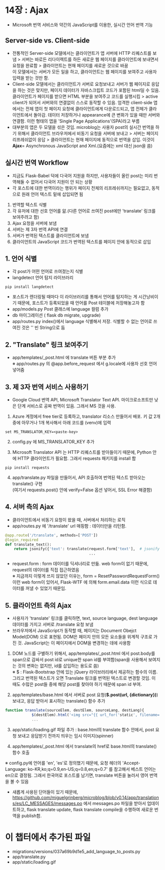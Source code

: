 # 14장 : Ajax

- Microsoft 번역 서비스와 약간의 JavaScript를 이용한, 실시간 언어 번역 기능

## Server-side vs. Client-side
- 전통적인 Server-side 모델에서는 클라이언트가 앱 서버에 HTTP 리퀘스트를 보냄 > 서버는 바로든 리다이렉트를 하든 새로운 웹 페이지를 클라이언트에 보내면서 요청을 완료함 > 클라이언트는 현재 페이지를 새로운 것으로 바꿈  
이 모델에서는 서버가 모든 일을 하고, 클라이언트는 웹 페이지를 보여주고 사용자 입력을 받는 것만 함. 
- Client-side 모델에서는 클라이언트가 서버로 요청보내고 서버가 웹 페이지로 응답을 하는 것은 맞지만, 페이지 데이터가 자바스크립트 코드가 포함된 html일 수 있음. 클라이언트가 페이지를 받으면 HTML 부분을 보여주고 코드를 실행시킴 > active client가 되어서 서버와의 연결없이 스스로 동작할 수 있음. 엄격한 client-side 앱에서는 전체 앱이 첫 페이지 요청에 클라이언트에게 다운로드되고, 앱 전체가 클라이언트에서 돌아감. 데이터 저장하거나 appearance에 큰 변화가 있을 때만 서버와 연결함. 이런 형태의 앱을 'Single Page Applications'(SPA)라고 부름
- 대부분의 앱은 두 모델을 섞은 것임. microblog는 사용자 post의 실시간 번역을 하기 위해서 클라이언트 브라우저에서 비동기 요청을 서버에 보내고 > 서버는 페이지 리프레쉬없이 응답 > 클라이언트는 현재 페이지에 동적으로 번역을 삽입. 이것이 **Ajax**= Asynchronous JavaScript and Xml.(요즘에는 xml 대신 json을 씀)

## 실시간 번역 Workflow
- 지금도 Flask-Babel 덕에 다국어 지원을 하지만, 사용자들이 올린 post는 미리 번역해둘 수 없어서 다국어 지원이 안 되는 상황
- 각 포스트에 대한 번역이라는 행위가 페이지 전체의 리프레쉬까지는 필요없고, 동적으로 원래 언어 텍스트 밑에 삽입되면 됨  
1. 번역할 텍스트 식별
2. 각 유저에 대한 선호 언어를 앎.(다른 언어로 쓰여진 post에만 'translate' 링크를 보여주려고 함)
3. Ajax 요청을 서버에 보냄
4. 서버는 제 3자 번역 API에 연결
5. 서버가 번역된 텍스트를 클라이언트에 보냄
6. 클라이언트의 JavaScript 코드가 번역된 텍스트를 페이지 안에 동적으로 삽입

## 1. 언어 식별
- 각 post가 어떤 언어로 쓰여졌는지 식별
- langdetect 언어 탐지 라이브러리

```shell
pip install langdetect
```
- 포스트가 렌더링될 때마다 이 라이브러리를 통해서 언어를 탐지하는 게 시간낭비이기 때문에, 포스트가 등록되었을 때 언어를 Post 테이블에 저장해놓고자 함
- app/models.py Post 클래스에 language 컬럼 추가
- db 마이그레이션 ( flask db migrate, upgrade)
- app/routes.py index()에서 language 식별해서 저장. 식별할 수 없는 언어로 쓰여진 것은 '' 빈 String으로 둠

## 2. "Translate" 링크 보여주기
- app/templates/_post.html 에 translate 버튼 부분 추가  
※ app/routes.py 의 @app.before_request 에서 g.locale에 사용자 선호 언어 넣어줌

## 3. 제 3자 번역 서비스 사용하기
- Google Cloud 번역 API, Microsoft Translator Text API. 마이크로소프트만 낮은 단계 서비스로 공짜 번역이 있음. 그래서 MS 것을 사용. 
1) Azure 계정에서 free tier로 등록하고, translator 리소스 만들어서 배포. 키 값 2개 중에 아무거나 1개 복사해서 아래 코드를 (venv)에 입력

```shell
set MS_TRANSLATOR_KEY=<paste-key>
```
2) config.py 에 MS_TRANSLATOR_KEY 추가

3) Microsoft Translator API 는 HTTP 리퀘스트를 받아들이기 때문에, Python 안에 HTTP 클라이언트가 필요함. 그래서 requests 패키지를 install 함

```shell
pip install requests
```

4) app/translate.py 파일을 만들어서, API 호출하여 번역된 텍스트 받아오는 translate() 구현  
(여기서 requests.post() 안에 verify=False 옵션 넣어서, SSL Error 해결함)

## 4. 서버 측의 Ajax
- 클라이언트에서 비동기 요청이 왔을 때, 서버에서 처리하는 로직
- app/routes.py 에 '/translate' url 매핑함 : 데이터만을 리턴함. 

```python
@app.route('/translate', methods=['POST'])
@login_required
def translate_text():
    return jsonify({'text': translate(request.form['text'],  # jsonify : 딕셔너리를 JSON으로 변경
                                      ...
```
- request.form : form 데이터를 딕셔너리로 만듦. web form이 없기 때문에, request의 데이터를 직접 접근하였음  
※ 지금까지 이렇게 쓰지 않았던 이유는, form = ResetPasswordRequestForm() 이런 web form이 있어서, Flask-WTF 에 의해 form.email.data 이런 식으로 데이터를 꺼낼 수 있었기 때문임.

## 5. 클라이언트 측의 Ajax
- 사용자가 'translate' 링크를 클릭하면, text, source language, dest language 데이터를 가지고 서버로 /translate 요청 보냄
- 브라우저에서 JavaScript가 동작할 때, 페이지는 Document Obejct Model(DOM) 으로 표현됨. DOM은 페이지 안의 모든 요소들을 위계적 구조로 가진 것. JavaScript는 이 페이지에서 DOM을 변경하는 데에 사용함

1) DOM 노드를 구별하기 위해서, app/templates/_post.html 에서 post.body를 span으로 감싸서 post id로 unique한 span id를 부여함(span을 사용해서 보여지는 것의 변화는 없지만, id를 삽입하는 용도로 씀)  
※ $ : Flask-Bootstrap 안에 있는 jQuery 라이브러리에서 제공하는 함수의 이름.  
그리고 번역된 텍스트가 오면 Translate 링크를 번역된 텍스트로 변경할 것임. 이 때도 수많은 post들 중에 해당 post를 찾아야 하기 때문에 span id 부여.

2) app/templates/base.html 에서 서버로 post 요청(**$.post(url, {dictionary})**)보내고, 응답 받아서 표시하는 translate() 함수 추가

```javascript
function translate(sourceElem, destElem, sourceLang, destLang){
            $(destElem).html('<img src="{{ url_for('static', filename='loading.gif') }}">');
            ...
```

3) app/static/loading.gif 파일 추가 : base.html의 translate 함수 안에서, post 요청 보내고 응답받기 전까지 띄우는 임시 이미지(spinner)

4) app/templates/_post.html 에서 translate의 href로 base.html의 translate()함수 호출

※ config.py에 언어를 'en', 'es'로 정의했기 때문에, 요청 헤더의 'Accept-Language: ko-KR,ko;q=0.9,en-US;q=0.8,en;q=0.7' 를 참고해서 베스트 언어는 en으로 결정됨. 그래서 한국어로 포스트를 남기면, translate 버튼을 눌러서 영어 번역을 볼 수 있음

- 새롭게 사용된 단어들이 있기 때문에, https://github.com/miguelgrinberg/microblog/blob/v0.14/app/translations/es/LC_MESSAGES/messages.po 에서 messages.po 파일을 받아서 업데이트하고, flask translate update, flask translate compile을 수행하여 새로운 번역을 publish함.

# 이 챕터에서 추가된 파일
- migrations/versions/037a69b9d1e5_add_language_to_posts.py
- app/translate.py
- app/static/loading.gif
